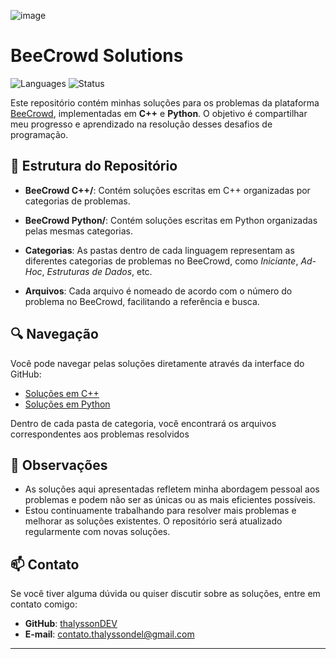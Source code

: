 ![image](https://hermes.dio.me/articles/cover/3f84021b-aa8b-45b2-9641-8d2fe240174e.jpg)

# BeeCrowd Solutions

![Languages](https://img.shields.io/badge/Languages-C%2B%2B%20%7C%20Python-blue)
![Status](https://img.shields.io/badge/Status-Em%20Desenvolvimento-green)

Este repositório contém minhas soluções para os problemas da plataforma [BeeCrowd](https://www.beecrowd.com.br), implementadas em **C++** e **Python**. O objetivo é compartilhar meu progresso e aprendizado na resolução desses desafios de programação.

## 📁 Estrutura do Repositório


- **BeeCrowd C++/**: Contém soluções escritas em C++ organizadas por categorias de problemas.
  
- **BeeCrowd Python/**: Contém soluções escritas em Python organizadas pelas mesmas categorias.
  
- **Categorias**: As pastas dentro de cada linguagem representam as diferentes categorias de problemas no BeeCrowd, como *Iniciante*, *Ad-Hoc*, *Estruturas de Dados*, etc.
  
- **Arquivos**: Cada arquivo é nomeado de acordo com o número do problema no BeeCrowd, facilitando a referência e busca.

## 🔍 Navegação

Você pode navegar pelas soluções diretamente através da interface do GitHub:

- [Soluções em C++](https://github.com/thalyssonDEV/beecrowd-solutions/tree/main/C++)
- [Soluções em Python](https://github.com/thalyssonDEV/beecrowd-solutions/tree/main/Python)

Dentro de cada pasta de categoria, você encontrará os arquivos correspondentes aos problemas resolvidos

## 📌 Observações

- As soluções aqui apresentadas refletem minha abordagem pessoal aos problemas e podem não ser as únicas ou as mais eficientes possíveis.
- Estou continuamente trabalhando para resolver mais problemas e melhorar as soluções existentes. O repositório será atualizado regularmente com novas soluções.

## 📫 Contato

Se você tiver alguma dúvida ou quiser discutir sobre as soluções, entre em contato comigo:

- **GitHub**: [thalyssonDEV](https://github.com/thalyssonDEV)
- **E-mail**: [contato.thalyssondel@gmail.com](mailto:contato.thalyssondel@gmail.com)

---
